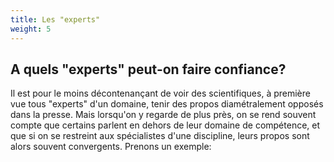 ```yaml
---
title: Les "experts"
weight: 5
---
```


## **A quels "experts" peut-on faire confiance?**

Il est pour le moins décontenançant de voir des scientifiques, à première vue tous "experts" d'un domaine, tenir des propos diamétralement opposés dans la presse. Mais lorsqu'on y regarde de plus près, on se rend souvent compte que certains parlent en dehors de leur domaine de compétence, et que si on se restreint aux spécialistes d'une discipline, leurs propos sont alors souvent convergents. Prenons un exemple: